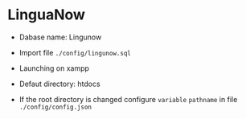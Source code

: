 # LinguaNow

* Dabase name: Lingunow
* Import file ```./config/lingunow.sql```
* Launching on xampp

* Defaut directory: htdocs
* If the root directory is changed configure ```variable``` ```pathname``` in file ```./config/config.json```

